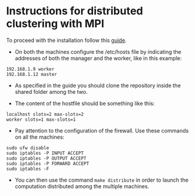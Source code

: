 # Instructions for distributed clustering with MPI

To proceed with the installation follow this [guide](https://mpitutorial.com/tutorials/running-an-mpi-cluster-within-a-lan/).

* On both the machines configure the /etc/hosts file by indicating the addresses of both the manager and the worker, like in this example:
```
192.168.1.9 worker
192.168.1.12 master
```

* As specified in the guide you should clone the repository inside the shared folder among the two.

* The content of the hostfile should be something like this:
```
localhost slots=2 max-slots=2
worker slots=1 max-slots=1
```

* Pay attention to the configuration of the firewall. Use these commands on all the machines:
```
sudo ufw disable
sudo iptables -P INPUT ACCEPT
sudo iptables -P OUTPUT ACCEPT
sudo iptables -P FORWARD ACCEPT
sudo iptables -F
```

* You can then use the command `make distribute` in order to launch the computation distributed among the multiple machines.
